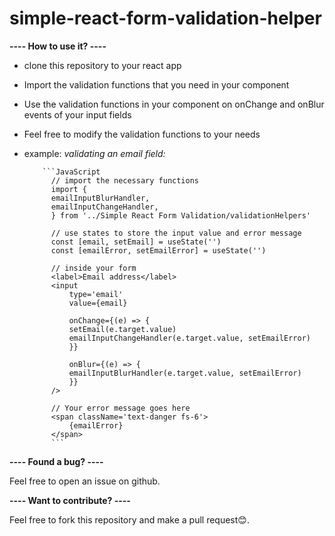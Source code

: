 # simple-react-form-validation-helper

**---- How to use it? ----**

- clone this repository to your react app
- Import the validation functions that you need in your component
- Use the validation functions in your component on onChange and onBlur events of your input fields
- Feel free to modify the validation functions to your needs
- example:
  _validating an email field:_

          ```JavaScript
            // import the necessary functions
            import {
            emailInputBlurHandler,
            emailInputChangeHandler,
            } from '../Simple React Form Validation/validationHelpers'

            // use states to store the input value and error message
            const [email, setEmail] = useState('')
            const [emailError, setEmailError] = useState('')

            // inside your form
            <label>Email address</label>
            <input
                type='email'
                value={email}

                onChange={(e) => {
                setEmail(e.target.value)
                emailInputChangeHandler(e.target.value, setEmailError)
                }}

                onBlur={(e) => {
                emailInputBlurHandler(e.target.value, setEmailError)
                }}
            />

            // Your error message goes here
            <span className='text-danger fs-6'>
                {emailError}
            </span>
            ```

**---- Found a bug? ----**

Feel free to open an issue on github.

**---- Want to contribute? ----**

Feel free to fork this repository and make a pull request😊.

